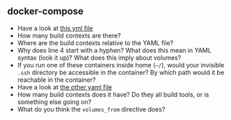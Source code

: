 docker-compose
--------------

- Have a look at [this yml file](https://github.com/rvosa/arangs2016/blob/master/docker-compose.yml)
- How many build contexts are there?
- Where are the build contexts relative to the YAML file?
- Why does line 4 start with a hyphen? What does this mean in YAML syntax (look it up)? What does this imply about volumes?
- If you run one of these containers inside home (`~/`), would your invisible `.ssh` directory be accessible in the container? 
  By which path would it be reachable in the container?
- Have a look at [the other yaml file](https://github.com/rvosa/arangs2016/blob/master/docker-compose-data.yml)
- How many build contexts does it have? Do they all build tools, or is something else going on?
- What do you think the `volumes_from` directive does?
